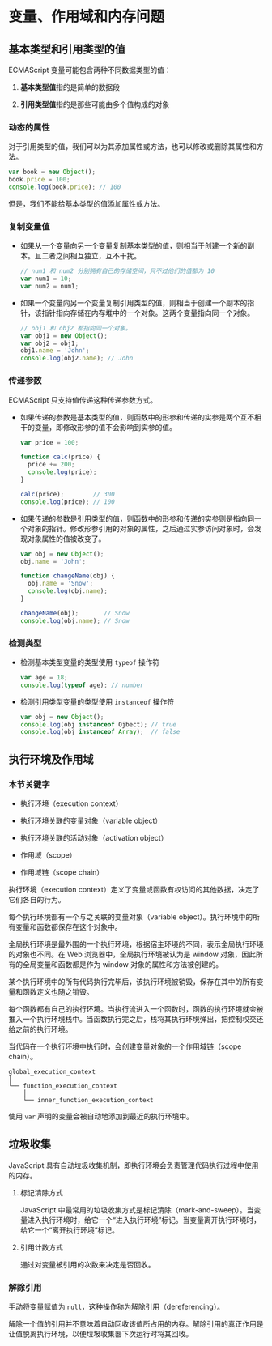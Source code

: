 # 变量、作用域和内存问题

## 基本类型和引用类型的值

ECMAScript 变量可能包含两种不同数据类型的值：

1. **基本类型值**指的是简单的数据段

2. **引用类型值**指的是那些可能由多个值构成的对象

### 动态的属性

对于引用类型的值，我们可以为其添加属性或方法，也可以修改或删除其属性和方法。

```js
var book = new Object();
book.price = 100;
console.log(book.price); // 100
```

但是，我们不能给基本类型的值添加属性或方法。

### 复制变量值

- 如果从一个变量向另一个变量复制基本类型的值，则相当于创建一个新的副本。且二者之间相互独立，互不干扰。

    ```js
    // num1 和 num2 分别拥有自己的存储空间，只不过他们的值都为 10
    var num1 = 10;
    var num2 = num1;
    ```

- 如果一个变量向另一个变量复制引用类型的值，则相当于创建一个副本的指针，该指针指向存储在内存堆中的一个对象。这两个变量指向同一个对象。

    ```js
    // obj1 和 obj2 都指向同一个对象。
    var obj1 = new Object();
    var obj2 = obj1;
    obj1.name = 'John';
    console.log(obj2.name); // John
    ```

### 传递参数

ECMAScript 只支持值传递这种传递参数方式。

- 如果传递的参数是基本类型的值，则函数中的形参和传递的实参是两个互不相干的变量，即修改形参的值不会影响到实参的值。

    ```js
    var price = 100;

    function calc(price) {
      price += 200;
      console.log(price);
    }

    calc(price);        // 300
    console.log(price); // 100
    ```

- 如果传递的参数是引用类型的值，则函数中的形参和传递的实参则是指向同一个对象的指针。修改形参引用的对象的属性，之后通过实参访问对象时，会发现对象属性的值被改变了。

    ```js
    var obj = new Object();
    obj.name = 'John';

    function changeName(obj) {
      obj.name = 'Snow';
      console.log(obj.name);
    }

    changeName(obj);       // Snow
    console.log(obj.name); // Snow
    ```

### 检测类型

- 检测基本类型变量的类型使用 `typeof` 操作符

    ```js
    var age = 18;
    console.log(typeof age); // number
    ```

- 检测引用类型变量的类型使用 `instanceof` 操作符

    ```js
    var obj = new Object();
    console.log(obj instanceof Ojbect); // true
    console.log(obj instanceof Array);  // false
    ```

## 执行环境及作用域

### 本节关键字

- 执行环境（execution context）

- 执行环境关联的变量对象（variable object）

- 执行环境关联的活动对象（activation object）

- 作用域（scope）

- 作用域链（scope chain）

执行环境（execution context）定义了变量或函数有权访问的其他数据，决定了它们各自的行为。

每个执行环境都有一个与之关联的变量对象（variable object）。执行环境中的所有变量和函数都保存在这个对象中。

全局执行环境是最外围的一个执行环境，根据宿主环境的不同，表示全局执行环境的对象也不同。在 Web 浏览器中，全局执行环境被认为是 window 对象，因此所有的全局变量和函数都是作为 window 对象的属性和方法被创建的。

某个执行环境中的所有代码执行完毕后，该执行环境被销毁，保存在其中的所有变量和函数定义也随之销毁。

每个函数都有自己的执行环境。当执行流进入一个函数时，函数的执行环境就会被推入一个执行环境栈中。当函数执行完之后，栈将其执行环境弹出，把控制权交还给之前的执行环境。

当代码在一个执行环境中执行时，会创建变量对象的一个作用域链（scope chain）。

```
global_execution_context
│
└── function_execution_context
    │
    └── inner_function_execution_context
```

使用 `var` 声明的变量会被自动地添加到最近的执行环境中。

## 垃圾收集

JavaScript 具有自动垃圾收集机制，即执行环境会负责管理代码执行过程中使用的内存。

1. 标记清除方式

    JavaScript 中最常用的垃圾收集方式是标记清除（mark-and-sweep）。当变量进入执行环境时，给它一个“进入执行环境”标记。当变量离开执行环境时，给它一个“离开执行环境”标记。

2. 引用计数方式

    通过对变量被引用的次数来决定是否回收。

### 解除引用

手动将变量赋值为 `null`，这种操作称为解除引用（dereferencing）。

解除一个值的引用并不意味着自动回收该值所占用的内存。解除引用的真正作用是让值脱离执行环境，以便垃圾收集器下次运行时将其回收。